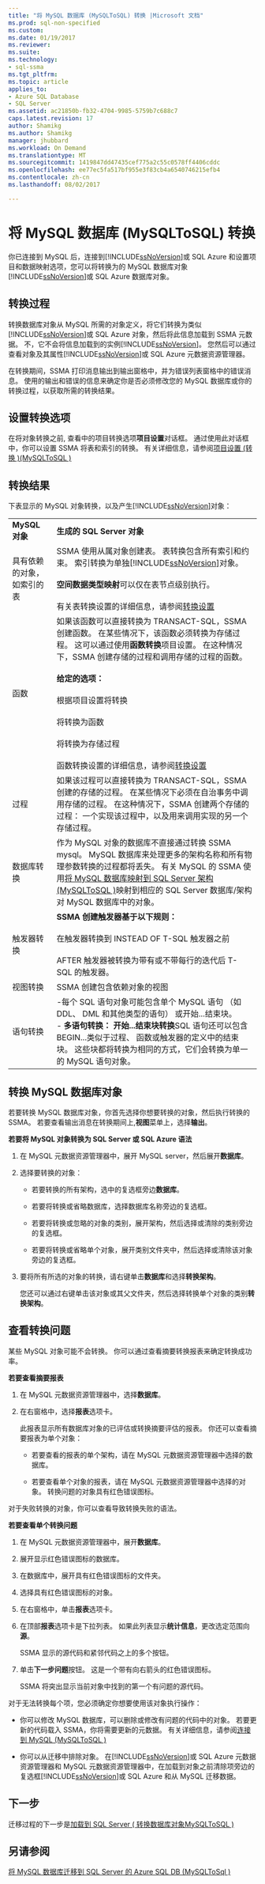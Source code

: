 ```yaml
---
title: "将 MySQL 数据库 (MySQLToSQL) 转换 |Microsoft 文档"
ms.prod: sql-non-specified
ms.custom: 
ms.date: 01/19/2017
ms.reviewer: 
ms.suite: 
ms.technology:
- sql-ssma
ms.tgt_pltfrm: 
ms.topic: article
applies_to:
- Azure SQL Database
- SQL Server
ms.assetid: ac21850b-fb32-4704-9985-5759b7c688c7
caps.latest.revision: 17
author: Shamikg
ms.author: Shamikg
manager: jhubbard
ms.workload: On Demand
ms.translationtype: MT
ms.sourcegitcommit: 1419847dd47435cef775a2c55c0578ff4406cddc
ms.openlocfilehash: ee77ec5fa517bf955e3f83cb4a6540746215efb4
ms.contentlocale: zh-cn
ms.lasthandoff: 08/02/2017

---
```

# <a name="converting-mysql-databases-mysqltosql"></a>将 MySQL 数据库 (MySQLToSQL) 转换
你已连接到 MySQL 后，连接到[!INCLUDE[ssNoVersion](../../includes/ssnoversion_md.md)]或 SQL Azure 和设置项目和数据映射选项，您可以将转换为的 MySQL 数据库对象[!INCLUDE[ssNoVersion](../../includes/ssnoversion_md.md)]或 SQL Azure 数据库对象。  
  
## <a name="the-conversion-process"></a>转换过程  
转换数据库对象从 MySQL 所需的对象定义，将它们转换为类似[!INCLUDE[ssNoVersion](../../includes/ssnoversion_md.md)]或 SQL Azure 对象，然后将此信息加载到 SSMA 元数据。 不，它不会将信息加载到的实例[!INCLUDE[ssNoVersion](../../includes/ssnoversion_md.md)]。 您然后可以通过查看对象及其属性[!INCLUDE[ssNoVersion](../../includes/ssnoversion_md.md)]或 SQL Azure 元数据资源管理器。  
  
在转换期间，SSMA 打印消息输出到输出窗格中，并为错误列表窗格中的错误消息。 使用的输出和错误的信息来确定你是否必须修改您的 MySQL 数据库或你的转换过程，以获取所需的转换结果。  
  
## <a name="setting-conversion-options"></a>设置转换选项  
在将对象转换之前, 查看中的项目转换选项**项目设置**对话框。 通过使用此对话框中，你可以设置 SSMA 将表和索引的转换。 有关详细信息，请参阅[项目设置 &#40;转换 &#41;&#40;MySQLToSQL &#41;](../../ssma/mysql/project-settings-conversion-mysqltosql.md)  
  
## <a name="conversion-results"></a>转换结果  
下表显示的 MySQL 对象转换，以及产生[!INCLUDE[ssNoVersion](../../includes/ssnoversion_md.md)]对象：  
  
|||  
|-|-|  
|**MySQL 对象**|**生成的 SQL Server 对象**|  
|具有依赖的对象，如索引的表|SSMA 使用从属对象创建表。 表转换包含所有索引和约束。 索引转换为单独[!INCLUDE[ssNoVersion](../../includes/ssnoversion_md.md)]对象。<br /><br />**空间数据类型映射**可以仅在表节点级别执行。<br /><br />有关表转换设置的详细信息，请参阅[转换设置](http://msdn.microsoft.com/en-us/f551cf6e-1575-4206-9cca-975b5b43a6b8)|  
|函数|如果该函数可以直接转换为 TRANSACT-SQL，SSMA 创建函数。 在某些情况下，该函数必须转换为存储过程。 这可以通过使用**函数转换**项目设置。 在这种情况下，SSMA 创建存储的过程和调用存储的过程的函数。<br /><br />**给定的选项：**<br /><br />根据项目设置将转换<br /><br />将转换为函数<br /><br />将转换为存储过程<br /><br />函数转换设置的详细信息，请参阅[转换设置](http://msdn.microsoft.com/en-us/f551cf6e-1575-4206-9cca-975b5b43a6b8)|  
|过程|如果该过程可以直接转换为 TRANSACT-SQL，SSMA 创建的存储的过程。 在某些情况下必须在自治事务中调用存储的过程。 在这种情况下，SSMA 创建两个存储的过程： 一个实现该过程中，以及用来调用实现的另一个存储过程。|  
|数据库转换|作为 MySQL 对象的数据库不直接通过转换 SSMA mysql。 MySQL 数据库来处理更多的架构名称和所有物理参数转换的过程都将丢失。 有关 MySQL 的 SSMA 使用[将 MySQL 数据库映射到 SQL Server 架构 &#40;MySQLToSQL &#41;](../../ssma/mysql/mapping-mysql-databases-to-sql-server-schemas-mysqltosql.md)映射到相应的 SQL Server 数据库/架构对 MySQL 数据库中的对象。|  
|触发器转换|**SSMA 创建触发器基于以下规则：**<br /><br />在触发器转换到 INSTEAD OF T-SQL 触发器之前<br /><br />AFTER 触发器被转换为带有或不带每行的迭代后 T-SQL 的触发器。|  
|视图转换|SSMA 创建包含依赖对象的视图|  
|语句转换|-每个 SQL 语句对象可能包含单个 MySQL 语句 （如 DDL、 DML 和其他类型的语句） 或开始...结束块。<br />-   **多语句转换： 开始...结束块转换**SQL 语句还可以包含 BEGIN...类似于过程、 函数或触发器的定义中的结束块。 这些块都将转换为相同的方式，它们会转换为单一的 MySQL 语句对象。|  
  
## <a name="converting-mysql-database-objects"></a>转换 MySQL 数据库对象  
若要转换 MySQL 数据库对象，你首先选择你想要转换的对象，然后执行转换的 SSMA。 若要查看输出消息在转换期间上,**视图**菜单上，选择**输出**。  
  
**若要将 MySQL 对象转换为 SQL Server 或 SQL Azure 语法**  
  
1.  在 MySQL 元数据资源管理器中，展开 MySQL server，然后展开**数据库**。  
  
2.  选择要转换的对象：  
  
    -   若要转换的所有架构，选中的复选框旁边**数据库**。  
  
    -   若要将转换或省略数据库，选择数据库名称旁边的复选框。  
  
    -   若要将转换或忽略的对象的类别，展开架构，然后选择或清除的类别旁边的复选框。  
  
    -   若要将转换或省略单个对象，展开类别文件夹中，然后选择或清除该对象旁边的复选框。  
  
3.  要将所有所选的对象的转换，请右键单击**数据库**和选择**转换架构**。  
  
    您还可以通过右键单击该对象或其父文件夹，然后选择转换单个对象的类别**转换架构**。  
  
## <a name="viewing-conversion-problems"></a>查看转换问题  
某些 MySQL 对象可能不会转换。 你可以通过查看摘要转换报表来确定转换成功率。  
  
**若要查看摘要报表**  
  
1.  在 MySQL 元数据资源管理器中，选择**数据库**。  
  
2.  在右窗格中，选择**报表**选项卡。  
  
    此报表显示所有数据库对象的已评估或转换摘要评估的报表。 你还可以查看摘要报表为单个对象：  
  
    -   若要查看的报表的单个架构，请在 MySQL 元数据资源管理器中选择的数据库。  
  
    -   若要查看单个对象的报表，请在 MySQL 元数据资源管理器中选择的对象。 转换问题的对象具有红色错误图标。  
  
对于失败转换的对象，你可以查看导致转换失败的语法。  
  
**若要查看单个转换问题**  
  
1.  在 MySQL 元数据资源管理器中，展开**数据库**。  
  
2.  展开显示红色错误图标的数据库。  
  
3.  在数据库中，展开具有红色错误图标的文件夹。  
  
4.  选择具有红色错误图标的对象。  
  
5.  在右窗格中，单击**报表**选项卡。  
  
6.  在顶部**报表**选项卡是下拉列表。 如果此列表显示**统计信息**，更改选定范围向**源**。  
  
    SSMA 显示的源代码和紧邻代码之上的多个按钮。  
  
7.  单击**下一步问题**按钮。 这是一个带有向右箭头的红色错误图标。  
  
    SSMA 将突出显示当前对象中找到的第一个有问题的源代码。  
  
对于无法转换每个项，您必须确定你想要使用该对象执行操作：  
  
-   你可以修改 MySQL 数据库，可以删除或修改有问题的代码中的对象。 若要更新的代码载入 SSMA，你将需要更新的元数据。 有关详细信息，请参阅[连接到 MySQL &#40;MySQLToSQL &#41;](../../ssma/mysql/connecting-to-mysql-mysqltosql.md)  
  
-   你可以从迁移中排除对象。 在[!INCLUDE[ssNoVersion](../../includes/ssnoversion_md.md)]或 SQL Azure 元数据资源管理器和 MySQL 元数据资源管理器中，在加载到对象之前清除项旁边的复选框[!INCLUDE[ssNoVersion](../../includes/ssnoversion_md.md)]或 SQL Azure 和从 MySQL 迁移数据。  
  
## <a name="next-step"></a>下一步  
迁移过程的下一步是[加载到 SQL Server &#40; 转换数据库对象MySQLToSQL &#41;](../../ssma/mysql/loading-converted-database-objects-into-sql-server-mysqltosql.md)  
  
## <a name="see-also"></a>另请参阅  
[将 MySQL 数据库迁移到 SQL Server 的 Azure SQL DB &#40;MySQLToSql &#41;](../../ssma/mysql/migrating-mysql-databases-to-sql-server-azure-sql-db-mysqltosql.md)  
  

